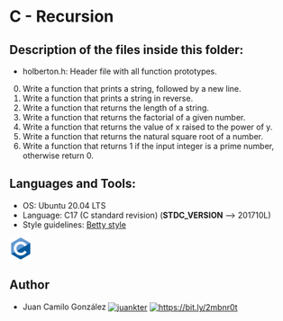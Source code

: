# C - Recursion

## Description of the files inside this folder:

- holberton.h: Header file with all function prototypes.

 0. Write a function that prints a string, followed by a new line.
 1. Write a function that prints a string in reverse.
 2. Write a function that returns the length of a string.
 3. Write a function that returns the factorial of a given number.
 4. Write a function that returns the value of x raised to the power of y.
 5. Write a function that returns the natural square root of a number.
 6. Write a function that returns 1 if the input integer is a prime number, otherwise return 0.


## Languages and Tools:

- OS: Ubuntu 20.04 LTS
- Language: C17 (C standard revision) (__STDC_VERSION__ --> 201710L)
- Style guidelines: [Betty style](https://github.com/holbertonschool/Betty/wiki)

<p align="left"> <a href="https://www.cprogramming.com/" target="_blank"> <img src="https://raw.githubusercontent.com/devicons/devicon/master/icons/c/c-original.svg" alt="c" width="40" height="40"/> </a> </p>


## Author

- Juan Camilo González <a href="https://twitter.com/juankter" target="blank"><img align="center" src="https://raw.githubusercontent.com/rahuldkjain/github-profile-readme-generator/master/src/images/icons/Social/twitter.svg" alt="juankter" height="30" width="40" /></a>
<a href="https://bit.ly/2MBNR0t" target="blank"><img align="center" src="https://raw.githubusercontent.com/rahuldkjain/github-profile-readme-generator/master/src/images/icons/Social/linked-in-alt.svg" alt="https://bit.ly/2mbnr0t" height="30" width="40" /></a>